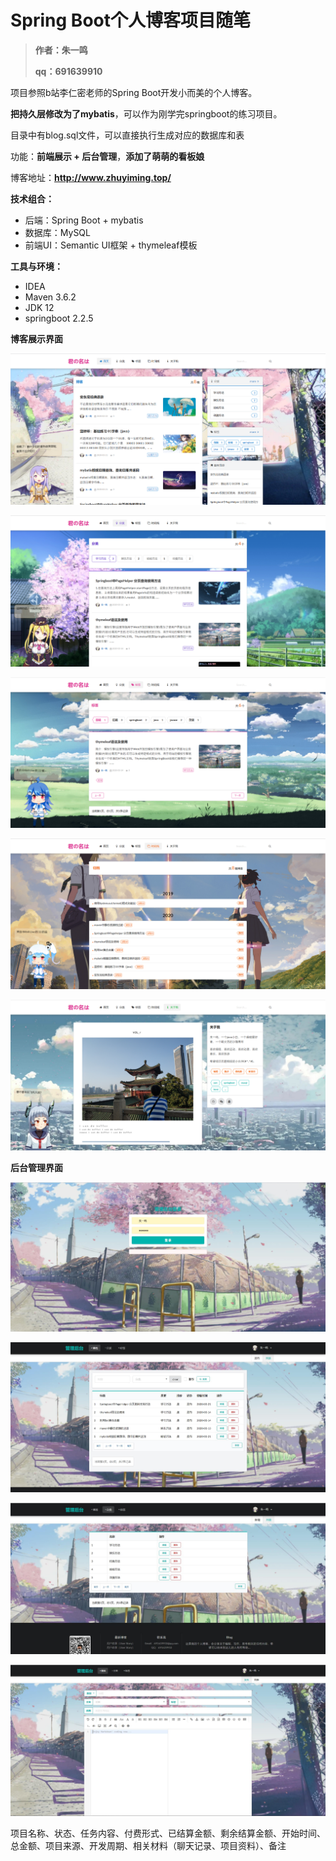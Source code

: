 # Spring Boot个人博客项目随笔

> **作者：朱一鸣** 
>
> **qq：691639910**

项目参照b站李仁密老师的Spring Boot开发小而美的个人博客。

**把持久层修改为了mybatis**，可以作为刚学完springboot的练习项目。

目录中有blog.sql文件，可以直接执行生成对应的数据库和表 

功能：**前端展示 + 后台管理**，**添加了萌萌的看板娘**

博客地址：**http://www.zhuyiming.top/**

**技术组合：**

*  后端：Spring Boot + mybatis 
*  数据库：MySQL
*  前端UI：Semantic UI框架 + thymeleaf模板

**工具与环境：**

*  IDEA
*  Maven 3.6.2
*  JDK 12
*  springboot 2.2.5

**博客展示界面**

![](https://github.com/Mitsuha666/blog-pictures/blob/master/index.png?raw=true)



![](https://github.com/Mitsuha666/blog-pictures/blob/master/type.png?raw=true)

![](https://github.com/Mitsuha666/blog-pictures/blob/master/tag.png?raw=true)



![](https://github.com/Mitsuha666/blog-pictures/blob/master/%E5%BD%92%E6%A1%A3.png?raw=true)

![](https://github.com/Mitsuha666/blog-pictures/blob/master/about.png?raw=true)



**后台管理界面**

![](https://github.com/Mitsuha666/blog-pictures/blob/master/login.jpg?raw=true)

![](https://github.com/Mitsuha666/blog-pictures/blob/master/blog-admin.jpg?raw=true)

![](https://github.com/Mitsuha666/blog-pictures/blob/master/type-admin.jpg?raw=true)

![](https://github.com/Mitsuha666/blog-pictures/blob/master/blog-input.jpg?raw=true)



项目名称、状态、任务内容、付费形式、已结算金额、剩余结算金额、开始时间、总金额、项目来源、开发周期、相关材料（聊天记录、项目资料）、备注

